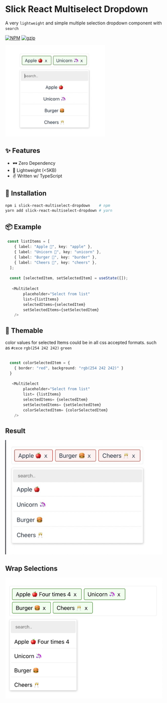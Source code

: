 # Slick React Multiselect Dropdown

A very `lightweight` and simple multiple selection dropdown component with `search`

[![NPM](https://img.shields.io/npm/v/slick-react-multiselect-dropdown.svg)](https://npm.im/slick-react-multiselect-dropdown)
[![gzip](https://badgen.net/bundlephobia/minzip/slick-react-multiselect-dropdown@latest)](https://bundlephobia.com/result?p=slick-react-multiselect-dropdownt@latest)

!["demo snapshot"](https://github.com/jitunayak/slick-react-multiselect-dropdown/blob/main/public/snapshot1.jpeg?raw=true)

## ✨ Features

- 🕶 Zero Dependency
- 🍃 Lightweight (<5KB)
- ✌ Written w/ TypeScript

## 🔧 Installation

```bash
npm i slick-react-multiselect-dropdown    # npm
yarn add slick-react-multiselect-dropdown # yarn
```

## 📦 Example

```ts
 const listItems = [
    { label: "Apple 🍎", key: "apple" },
    { label: "Unicorn 🦄", key: "unicorn" },
    { label: "Burger 🍔", key: "burder" },
    { label: "Cheers 🥂", key: "cheers" },
  ];

  const [selectedItem, setSelectedItem] = useState([]);

   <MultiSelect
        placeholder="Select from list"
        list={listItems}
        selectedItems={selectedItem}
        setSelectedItems={setSelectedItem}
    />
```

## 💄 Themable

color values for selected Items could be in all css accepted formats. such as `#cece` `rgb(254 242 242)` `green`

```ts

  const colorSelectedItem = {
    { border: "red", background: "rgb(254 242 242)" }
  }

   <MultiSelect
        placeholder="Select from list"
        list= {listItems}
        selectedItems= {selectedItem}
        setSelectedItems= {setSelectedItem}
        colorSelectedItem= {colorSelectedItem}
    />
```

## Result

!["demo snapshot"](https://github.com/jitunayak/slick-react-multiselect-dropdown/blob/main/public/snapshot2.jpeg?raw=true)

## Wrap Selections

!["demo snapshot"](https://github.com/jitunayak/slick-react-multiselect-dropdown/blob/main/public/snapshot3.png?raw=true)
